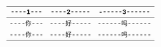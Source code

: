 |----1---|----2-----|------3------|
|-----|-----|----------|
|----你---|----好-----|------吗------|
|----你---|----好-----|------吗------|
